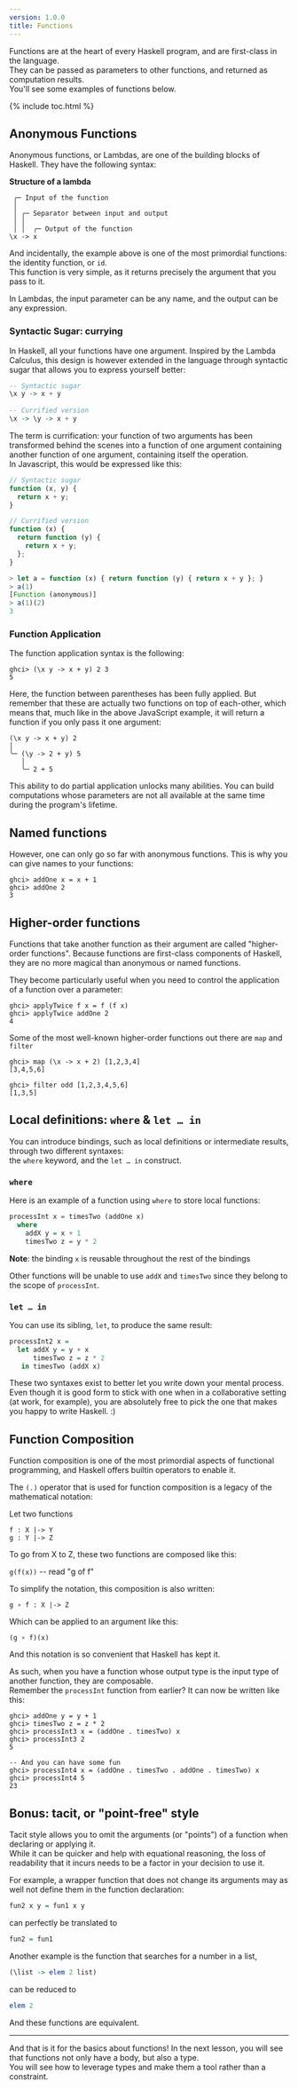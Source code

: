 ```yaml
---
version: 1.0.0
title: Functions
---
```


Functions are at the heart of every Haskell program, and are first-class in the language.  
They can be passed as parameters to other functions, and returned as computation results.  
You'll see some examples of functions below.

{% include toc.html %}

## Anonymous Functions

Anonymous functions, or Lambdas, are one of the building blocks of Haskell. They have the following syntax:

**Structure of a lambda**

```
 ╭─ Input of the function
 │ 
 │ ╭─ Separator between input and output
 │ │ 
 │ │  ╭─ Output of the function
\x -> x
```

And incidentally, the example above is one of the most primordial functions: the identity function, or `id`.  
This function is very simple, as it returns precisely the argument that you pass to it.

In Lambdas, the input parameter can be any name, and the output can be any expression.

### Syntactic Sugar: currying

In Haskell, all your functions have one argument. Inspired by the Lambda Calculus, this design is however extended in
the language through syntactic sugar that allows you to express yourself better:

```haskell
-- Syntactic sugar
\x y -> x + y
 
-- Currified version
\x -> \y -> x + y
```

The term is currification: your function of two arguments has been transformed behind the scenes into a function
of one argument containing another function of one argument, containing itself the operation.  
In Javascript, this would be expressed like this:

```javascript
// Syntactic sugar
function (x, y) {
  return x + y;
}

// Currified version
function (x) {
  return function (y) {
    return x + y;
  };
}

> let a = function (x) { return function (y) { return x + y }; }
> a(1)
[Function (anonymous)]
> a(1)(2)
3
```


### Function Application

The function application syntax is the following:

```console?lang=haskell&prompt=ghci>,ghci|
ghci> (\x y -> x + y) 2 3 
5
```

Here, the function between parentheses has been fully applied. But remember that these
are actually two functions on top of each-other, which means that,
much like in the above JavaScript example, it will return a function if you only pass it one argument:

```
(\x y -> x + y) 2
│ 
╰─ (\y -> 2 + y) 5
   │ 
   ╰─ 2 + 5
```

This ability to do partial application unlocks many abilities. You can build computations whose
parameters are not all available at the same time during the program's lifetime.

## Named functions

However, one can only go so far with anonymous functions. This is why you can give names to your functions:

```console?lang=haskell&prompt=ghci>,ghci|
ghci> addOne x = x + 1
ghci> addOne 2
3
```

## Higher-order functions

Functions that take another function as their argument are called "higher-order functions".
Because functions are first-class components of Haskell, they are no more magical than anonymous or named functions.

They become particularly useful when you need to control the application of a function over a parameter:

```console?lang=haskell&prompt=ghci>,ghci|
ghci> applyTwice f x = f (f x)
ghci> applyTwice addOne 2
4
```

Some of the most well-known higher-order functions out there are `map` and `filter`

```console?lang=haskell&prompt=ghci>,ghci|
ghci> map (\x -> x + 2) [1,2,3,4]
[3,4,5,6]

ghci> filter odd [1,2,3,4,5,6]
[1,3,5]
```

## Local definitions: `where` & `let … in`

You can introduce bindings, such as local definitions or intermediate results, through two different syntaxes:  
the `where` keyword, and the `let … in` construct.

### `where`

Here is an example of a function using `where` to store local functions:

```haskell
processInt x = timesTwo (addOne x)
  where
    addX y = x + 1
    timesTwo z = y * 2
```

__Note__: the binding `x` is reusable throughout the rest of the bindings

Other functions will be unable to use `addX` and `timesTwo` since they belong to the scope of `processInt`.

### `let … in`

You can use its sibling, `let`, to produce the same result:

```haskell
processInt2 x =
  let addX y = y + x
      timesTwo z = z * 2  
   in timesTwo (addX x)
```

These two syntaxes exist to better let you write down your mental process. Even though it is good form to stick with one
when in a collaborative setting (at work, for example), you are absolutely free to pick the one that makes you happy to
write Haskell. :)

## Function Composition

Function composition is one of the most primordial aspects of functional programming, and Haskell offers builtin operators
to enable it.

The `(.)` operator that is used for function composition is a legacy of the mathematical notation:

Let two functions  
```
f : X |-> Y  
g : Y |-> Z  
```

To go from X to Z, these two functions are composed like this:

`g(f(x))` -- read "g of f"

To simplify the notation, this composition is also written:

`g ∘ f : X |-> Z`

Which can be applied to an argument like this:

`(g ∘ f)(x)`

And this notation is so convenient that Haskell has kept it.

As such, when you have a function whose output type is the input type of another function, they are composable.  
Remember the `processInt` function from earlier? It can now be written like this:


```console?lang=haskell&prompt=ghci>,ghci|
ghci> addOne y = y + 1
ghci> timesTwo z = z * 2
ghci> processInt3 x = (addOne . timesTwo) x
ghci> processInt3 2
5

-- And you can have some fun
ghci> processInt4 x = (addOne . timesTwo . addOne . timesTwo) x
ghci> processInt4 5
23
```

## Bonus: tacit, or "point-free" style

Tacit style allows you to omit the arguments (or "points") of a function when declaring or applying it.  
While it can be quicker and help with equational reasoning, the loss of readability that it incurs needs to be a factor
in your decision to use it.

For example, a wrapper function that does not change its arguments may as well not define them in the function declaration:

```Haskell
fun2 x y = fun1 x y
```

can perfectly be translated to

```Haskell
fun2 = fun1
```

Another example is the function that searches for a number in a list, 

```haskell
(\list -> elem 2 list)
```

can be reduced to

```Haskell
elem 2
```

And these functions are equivalent.

---

And that is it for the basics about functions! In the next lesson, you will see that functions not only have a body, but also a type.  
You will see how to leverage types and make them a tool rather than a constraint.
